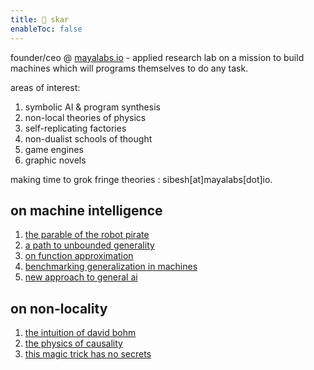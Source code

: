 ```yaml
---
title: 👾 skar
enableToc: false
---
```

founder/ceo @ [mayalabs.io](https://mayalabs.io) - applied research lab on a mission to build machines which will programs themselves to do any task.

areas of interest:

1. symbolic AI & program synthesis
2. non-local theories of physics
3. self-replicating factories
4. non-dualist schools of thought
5. game engines
6. graphic novels

making time to grok fringe theories : sibesh[at]mayalabs[dot]io.

## on machine intelligence
1. [the parable of the robot pirate](/notes/pirate)
1. [a path to unbounded generality](/notes/unbounded)
2. [on function approximation](https://twitter.com/sibeshkar/status/1615804999463997441)
3. [benchmarking generalization in machines](https://blog.mayalabs.io/benchmark/)
4. [new approach to general ai](https://blog.mayalabs.io/general-machine-intelligence/)

## on non-locality
1. [the intuition of david bohm](notes/bohm)
2. [the physics of causality](notes/causality)
3. [this magic trick has no secrets](notes/no-secrets)




